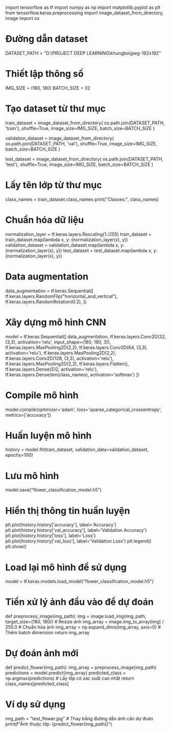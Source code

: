 import tensorflow as tf
import numpy as np
import matplotlib.pyplot as plt
from tensorflow.keras.preprocessing import image_dataset_from_directory, image
import os

# Đường dẫn dataset
DATASET_PATH = "D:\\PROJECT DEEP LEARNING\\khungbo\\jpeg-192x192"  

# Thiết lập thông số
IMG_SIZE = (180, 180)
BATCH_SIZE = 32

# Tạo dataset từ thư mục
train_dataset = image_dataset_from_directory(
    os.path.join(DATASET_PATH, 'train'),
    shuffle=True,
    image_size=IMG_SIZE,
    batch_size=BATCH_SIZE
)

validation_dataset = image_dataset_from_directory(
    os.path.join(DATASET_PATH, 'val'),
    shuffle=True,
    image_size=IMG_SIZE,
    batch_size=BATCH_SIZE
)

test_dataset = image_dataset_from_directory(
    os.path.join(DATASET_PATH, 'test'),
    shuffle=True,
    image_size=IMG_SIZE,
    batch_size=BATCH_SIZE
)

# Lấy tên lớp từ thư mục
class_names = train_dataset.class_names
print("Classes:", class_names)

# Chuẩn hóa dữ liệu
normalization_layer = tf.keras.layers.Rescaling(1./255)
train_dataset = train_dataset.map(lambda x, y: (normalization_layer(x), y))
validation_dataset = validation_dataset.map(lambda x, y: (normalization_layer(x), y))
test_dataset = test_dataset.map(lambda x, y: (normalization_layer(x), y))

# Data augmentation
data_augmentation = tf.keras.Sequential([
    tf.keras.layers.RandomFlip("horizontal_and_vertical"),
    tf.keras.layers.RandomRotation(0.2),
])

# Xây dựng mô hình CNN
model = tf.keras.Sequential([
    data_augmentation,
    tf.keras.layers.Conv2D(32, (3,3), activation='relu', input_shape=(180, 180, 3)),
    tf.keras.layers.MaxPooling2D(2,2),
    tf.keras.layers.Conv2D(64, (3,3), activation='relu'),
    tf.keras.layers.MaxPooling2D(2,2),
    tf.keras.layers.Conv2D(128, (3,3), activation='relu'),
    tf.keras.layers.MaxPooling2D(2,2),
    tf.keras.layers.Flatten(),
    tf.keras.layers.Dense(512, activation='relu'),
    tf.keras.layers.Dense(len(class_names), activation='softmax')
])

# Compile mô hình
model.compile(optimizer='adam',
              loss='sparse_categorical_crossentropy',
              metrics=['accuracy'])

# Huấn luyện mô hình
history = model.fit(train_dataset, validation_data=validation_dataset, epochs=100)

# Lưu mô hình
model.save("flower_classification_model.h5")

# Hiển thị thông tin huấn luyện
plt.plot(history.history['accuracy'], label='Accuracy')
plt.plot(history.history['val_accuracy'], label='Validation Accuracy')
plt.plot(history.history['loss'], label='Loss')
plt.plot(history.history['val_loss'], label='Validation Loss')
plt.legend()
plt.show()

# Load lại mô hình để sử dụng
model = tf.keras.models.load_model("flower_classification_model.h5")

# Tiền xử lý ảnh đầu vào để dự đoán
def preprocess_image(img_path):
    img = image.load_img(img_path, target_size=(180, 180))  # Resize ảnh
    img_array = image.img_to_array(img) / 255.0  # Chuẩn hóa ảnh
    img_array = np.expand_dims(img_array, axis=0)  # Thêm batch dimension
    return img_array

# Dự đoán ảnh mới
def predict_flower(img_path):
    img_array = preprocess_image(img_path)
    predictions = model.predict(img_array)
    predicted_class = np.argmax(predictions)  # Lấy lớp có xác suất cao nhất
    return class_names[predicted_class]

# Ví dụ sử dụng
img_path = "test_flower.jpg"  # Thay bằng đường dẫn ảnh cần dự đoán
print(f"Ảnh thuộc lớp: {predict_flower(img_path)}")
